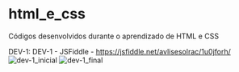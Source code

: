 # html_e_css
Códigos desenvolvidos durante o aprendizado de HTML e CSS

DEV-1: 
DEV-1 - JSFiddle - https://jsfiddle.net/avlisesolrac/1u0jforh/ </br>
![dev-1_inicial](https://github.com/avlisesolrac/html_e_css/assets/9914439/f221482c-0cdf-4a3c-9e2f-c5f192d8e857)
![dev-1_final](https://github.com/avlisesolrac/html_e_css/assets/9914439/2e346c88-5f0a-452e-a60a-aee01c13b2be)
